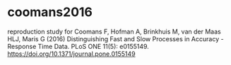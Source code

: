 # coomans2016
reproduction study for Coomans F, Hofman A, Brinkhuis M, van der Maas HLJ, Maris G (2016) Distinguishing Fast and Slow Processes in Accuracy - Response Time Data. PLoS ONE 11(5): e0155149. https://doi.org/10.1371/journal.pone.0155149
